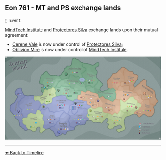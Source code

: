 ## Eon 761 - MT and PS exchange lands

`📅 Event`

[MindTech Institute](../refs/mindtech_institute.md) and [Protectores Silva](../refs/protectores_silva.md) exchange lands upon their mutual agreement:
- [Cerene Vale](../refs/cerene_vale.md) is now under control of [Protectores Silva](../refs/protectores_silva.md);
- [Oblivion Mire](../refs/oblivion_mire.md) is now under control of [MindTech Institute](../refs/mindtech_institute.md).

![Battle Map](../timeline/map/eon0761.png)



----------
[⬅️ Back to Timeline](../timeline/#eon0761)